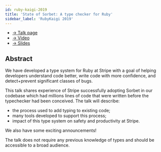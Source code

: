 ```yaml
---
id: ruby-kaigi-2019
title: 'State of Sorbet: A type checker for Ruby'
sidebar_label: 'RubyKaigi 2019'
---
```


- [→ Talk page](https://rubykaigi.org/2019/presentations/jez.html#apr19)
- [→ Video](https://www.youtube.com/watch?v=odmlf_ezsBo)
- [→ Slides](https://sorbet.run/talks/RubyKaigi2019/#/)

## Abstract

We have developed a type system for Ruby at Stripe with a goal of helping
developers understand code better, write code with more confidence, and
detect+prevent significant classes of bugs.

This talk shares experience of Stripe successfully adopting Sorbet in our
codebase which had millions lines of code that were written before the
typechecker had been conceived. The talk will describe:

- the process used to add typing to existing code;
- many tools developed to support this process;
- impact of this type system on safety and productivity at Stripe.

We also have some exciting announcements!

The talk does not require any previous knowledge of types and should be
accessible to a broad audience.
